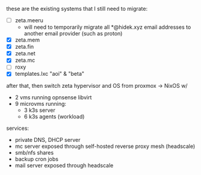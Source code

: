 these are the existing systems that I still need to migrate:

- [ ] zeta.meeru
  - will need to temporarily migrate all *@hidek.xyz email addresses to another email provider (such as proton)
- [x] zeta.mem
- [x] zeta.fin
- [x] zeta.net
- [x] zeta.mc
- [ ] roxy
- [x] templates.lxc "aoi" & "beta"

after that, then switch zeta hypervisor and OS from proxmox -> NixOS w/

- 2 vms running opnsense libvirt
- 9 microvms running:
  - 3 k3s server
  - 6 k3s agents (workload)

services:

- private DNS, DHCP server
- mc server exposed through self-hosted reverse proxy mesh (headscale)
- smb/nfs shares
- backup cron jobs
- mail server exposed through headscale
